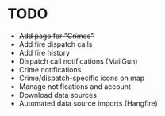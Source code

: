 # TODO

* ~~Add page for "Crimes"~~
* Add fire dispatch calls
* Add fire history
* Dispatch call notifications (MailGun)
* Crime notifications
* Crime/dispatch-specific icons on map
* Manage notifications and account
* Download data sources
* Automated data source imports (Hangfire)
